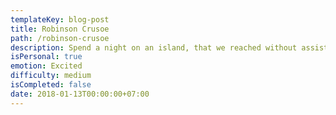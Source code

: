 ```yaml
---
templateKey: blog-post
title: Robinson Crusoe
path: /robinson-crusoe
description: Spend a night on an island, that we reached without assistance
isPersonal: true
emotion: Excited
difficulty: medium
isCompleted: false
date: 2018-01-13T00:00:00+07:00
---
```

